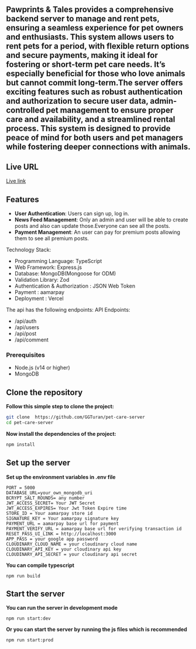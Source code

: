 ## Pawprints & Tales provides a comprehensive backend server to manage and rent pets, ensuring a seamless experience for pet owners and enthusiasts. This system allows users to rent pets for a period, with flexible return options and secure payments, making it ideal for fostering or short-term pet care needs. It’s especially beneficial for those who love animals but cannot commit long-term.The server offers exciting features such as robust authentication and authorization to secure user data, admin-controlled pet management to ensure proper care and availability, and a streamlined rental process. This system is designed to provide peace of mind for both users and pet managers while fostering deeper connections with animals.

## Live URL

[Live link](https://pet-care-server-eight.vercel.app/)

## Features

- **User Authentication**: Users can sign up, log in.
- **News Feed Management**: Only an admin and user will be able to create posts and also can update those.Everyone can see all the posts.
- **Payment Management**: An user can pay for premium posts allowing them to see all premium posts.

Technology Stack:

- Programming Language: TypeScript
- Web Framework: Express.js
- Database: MongoDB(Mongoose for ODM)
- Validation Library: Zod
- Authentication & Authorization : JSON Web Token
- Payment : aamarpay
- Deployment : Vercel

The api has the following endpoints:
API Endpoints:

- /api/auth
- /api/users
- /api/post
- /api/comment

### Prerequisites

- Node.js (v14 or higher)
- MongoDB

## Clone the repository

**Follow this simple step to clone the project:**

```bash
git clone  https://github.com/GGTuran/pet-care-server
cd pet-care-server
```

**Now install the dependencies of the project:**

```bash
npm install
```

## Set up the server

**Set up the environment variables in .env file**

```
PORT = 5000
DATABASE_URL=your_own_mongodb_uri
BCRYPT_SALT_ROUNDS= any number
JWT_ACCESS_SECRET= Your JWT Secret
JWT_ACCESS_EXPIRES= Your Jwt Token Expire time
STORE_ID = Your aamarpay store id
SIGNATURE_KEY = Your aamarpay signature key
PAYMENT_URL = aamarpay base url for payment
PAYMENT_VERIFY_URL = aamarpay base url for verifying transaction id
RESET_PASS_UI_LINK = http://localhost:3000
APP_PASS = your google app password
CLOUDINARY_CLOUD_NAME = your cloudinary cloud name
CLOUDINARY_API_KEY = your cloudinary api key
CLOUDINARY_API_SECRET = your cloudinary api secret
```

**You can compile typescript**

```
npm run build
```

## Start the server

**You can run the server in development mode**

```
npm run start:dev
```

**Or you can start the server by running the js files which is recommended**

```
npm run start:prod
```
